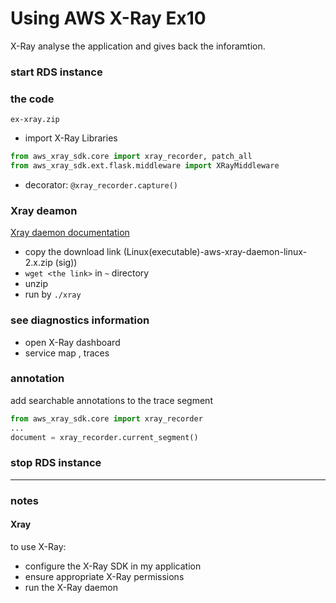 # Using AWS X-Ray Ex10
X-Ray analyse the application and gives back the inforamtion.

### start RDS instance

### the code
`ex-xray.zip`

* import X-Ray Libraries
```python
from aws_xray_sdk.core import xray_recorder, patch_all
from aws_xray_sdk.ext.flask.middleware import XRayMiddleware
```

* decorator: `@xray_recorder.capture()`


### Xray deamon
[Xray daemon documentation](https://docs.aws.amazon.com/xray/latest/devguide/xray-daemon.html)
* copy the download link (Linux(executable)-aws-xray-daemon-linux-2.x.zip (sig))
* `wget <the link>` in `~` directory
* unzip
* run by `./xray`

### see diagnostics information
* open X-Ray dashboard
* service map , traces


### annotation
add searchable annotations to the trace segment
```python
from aws_xray_sdk.core import xray_recorder
...
document = xray_recorder.current_segment()
```


### stop RDS instance

------
### notes

#### Xray
to use X-Ray:
* configure the X-Ray SDK in my application
* ensure appropriate X-Ray permissions
* run the X-Ray daemon


